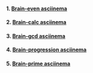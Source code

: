 #### 1. [Brain-even asciinema](https://asciinema.org/a/5BMYdGLb9Zads5hBlXEmzvwPH)

#### 2. [Brain-calc asciinema](https://asciinema.org/a/umUbtEUU2Fw4ucz9tjcKBYRLc)

#### 3. [Brain-gcd asciinema](https://asciinema.org/a/mIJJQL2ryNhNzFyKxYKPVERgu)

#### 4. [Brain-progression asciinema](https://asciinema.org/a/WSUglP0UGo6QtUnCpezCtrhHD)

#### 5. [Brain-prime asciinema](https://asciinema.org/a/2QmLxobFHcg7GMff185ScFTBd)
